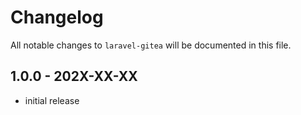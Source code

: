 # Changelog

All notable changes to `laravel-gitea` will be documented in this file.

## 1.0.0 - 202X-XX-XX

- initial release
